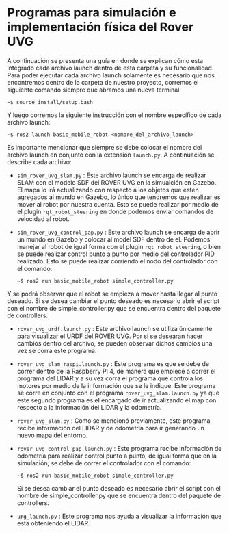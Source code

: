 # Programas para simulación e implementación física del Rover UVG

A continuación se presenta una guía en donde se explican cómo esta integrado cada archivo launch dentro de esta carpeta y su funcionalidad. Para poder ejecutar cada archivo launch solamente es necesario que nos encontremos dentro de la carpeta de nuestro proyecto, corremos el siguiente comando siempre que abramos una nueva terminal:
```console
~$ source install/setup.bash
```
Y luego corremos la siguiente instrucción con el nombre específico de cada archivo launch:

```console
~$ ros2 launch basic_mobile_robot <nombre_del_archivo_launch>

```
Es importante mencionar que siempre se debe colocar el nombre del archivo launch en conjunto con la extensión `launch.py`. A continuación se describe cada archivo:

- `sim_rover_uvg_slam.py` : Este archivo launch se encarga de realizar SLAM con el modelo SDF del ROVER UVG en la simualción en Gazebo. El mapa lo irá actualizando con respecto a los objetos que esten agregados al mundo en Gazebo, lo único que tendremos que realizar es mover al robot por nuestra cuenta. Esto se puede realizar por medio de el plugin `rqt_robot_steering` en donde podemos enviar comandos de velocidad al robot.

- `sim_rover_uvg_control_pap.py` : Este archivo launch se encarga de abrir un mundo en Gazebo y colocar al model SDF dentro de el. Podemos manejar al robot de igual forma con el plugin `rqt_robot_steering`, o bien se puede realizar control punto a punto por medio del controlador PID realizado. Esto se puede realizar corriendo el nodo del controlador con el comando:

  ```console
  ~$ ros2 run basic_mobile_robot simple_controller.py

  ```
 Y se podrá observar que el robot se empieza a mover hasta llegar al punto deseado. Si se desea cambiar el punto deseado es necesario abrir el script con el nombre de simple_controller.py que se encuentra dentro del paquete de controllers.

- `rover_uvg_urdf.launch.py` : Este archivo launch se utiliza únicamente para visualizar el URDF del ROVER UVG. Por si se desearan hacer cambios dentro del archivo, se   pueden observar dichos cambios una vez se corra este programa.
- `rover_uvg_slam_raspi.launch.py` : Este programa es que se debe de correr dentro de la Raspberry Pi 4, de manera que empiece a correr el programa del LIDAR y a su   vez corra el programa que controla los motores por medio de la información que se le indique. Este programa se corre en conjunto con el programa `rover_uvg_slam.launch.py` ya que este segundo programa es el encargado de ir actualizando el map con respecto a la información del LIDAR y la odometría.
- `rover_uvg_slam.py` : Como se mencionó previamente, este programa recibe información del LIDAR y de odometría para ir generando un nuevo mapa del entorno.
- `rover_uvg_control_pap.launch.py` : Este programa recibe información de odometría para realizar control punto a punto, de igual forma que en la simulación, se debe de correr el controlador con el comando: 

  ```console
  ~$ ros2 run basic_mobile_robot simple_controller.py

  ```
  Si se desea cambiar el punto deseado es necesario abrir el script con el nombre de simple_controller.py que se encuentra dentro del paquete de controllers.
  
- `urg_launch.py` : Este programa nos ayuda a visualizar la información que esta obteniendo el LIDAR.
